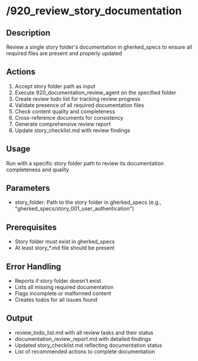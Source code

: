 # /920_review_story_documentation

## Description
Review a single story folder's documentation in gherked_specs to ensure all required files are present and properly updated

## Actions
1. Accept story folder path as input
2. Execute 920_documentation_review_agent on the specified folder
3. Create review todo list for tracking review progress
4. Validate presence of all required documentation files
5. Check content quality and completeness
6. Cross-reference documents for consistency
7. Generate comprehensive review report
8. Update story_checklist.md with review findings

## Usage
Run with a specific story folder path to review its documentation completeness and quality

## Parameters
- story_folder: Path to the story folder in gherked_specs (e.g., "gherked_specs/story_001_user_authentication")

## Prerequisites
- Story folder must exist in gherked_specs
- At least story_*.md file should be present

## Error Handling
- Reports if story folder doesn't exist
- Lists all missing required documentation
- Flags incomplete or malformed content
- Creates todos for all issues found

## Output
- review_todo_list.md with all review tasks and their status
- documentation_review_report.md with detailed findings
- Updated story_checklist.md reflecting documentation status
- List of recommended actions to complete documentation